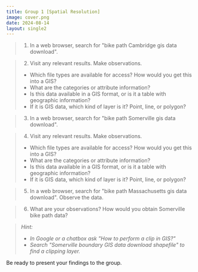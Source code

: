 ```yaml
---
title: Group 1 [Spatial Resolution]
image: cover.png
date: 2024-08-14
layout: single2
---
```


>1. In a web browser, search for "bike path Cambridge gis data download".

>2. Visit any relevant results. Make observations.
>- Which file types are available for access? How would you get this into a GIS?
>- What are the categories or attribute information?
>- Is this data available in a GIS format, or is it a table with geographic information?
>- If it is GIS data, which kind of layer is it? Point, line, or polygon? 

>3. In a web browser, search for "bike path Somerville gis data download".

>4. Visit any relevant results. Make observations.
>- Which file types are available for access? How would you get this into a GIS?
>- What are the categories or attribute information?
>- Is this data available in a GIS format, or is it a table with geographic information?
>- If it is GIS data, which kind of layer is it? Point, line, or polygon? 

>5. In a web browser, search for "bike path Massachusetts gis data download". Observe the data.

>6. What are your observations? How would you obtain Somerville bike path data?

>*Hint:*
>
>- *In Google or a chatbox ask "How to perform a clip in GIS?"*
>- *Search "Somerville boundary GIS data download shapefile" to find a clipping layer.*

Be ready to present your findings to the group.


